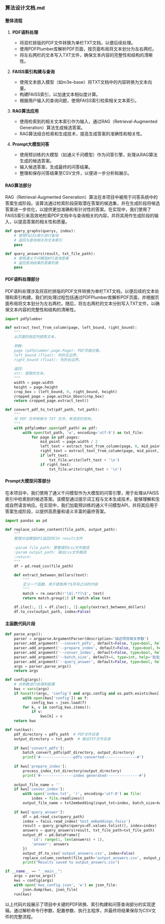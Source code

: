 ### 算法设计文档.md

#### 整体流程

1. **PDF语料处理**
   - 将双栏排版的PDF文件转换为单栏TXT文档，以便后续处理。
   - 使用PDFPlumber库解析PDF页面，按页面布局将文本划分为左右两栏。
   - 将左右两栏的文本写入TXT文件，确保文本内容的完整性和结构的清晰性。

2. **FAISS索引构建与查询**
   - 使用文本嵌入模型（如m3e-base）将TXT文档中的内容转换为文本向量。
   - 构建FAISS索引，以加速文本相似度计算。
   - 根据用户输入的查询问题，使用FAISS索引检索相关文本索引。

3. **RAG算法应用**
   - 使用检索到的相关文本索引作为输入，通过RAG（Retrieval-Augmented Generation）算法生成候选答案。
   - RAG算法结合检索和生成技术，提高生成答案的准确性和相关性。

4. **Prompt大模型问答**
   - 使用预训练的大模型（如通义千问模型）作为问答引擎，处理从RAG算法生成的候选答案。
   - 输入候选答案，生成最终的问答结果。
   - 整理和保存问答结果至CSV文件，以便进一步分析和展示。


#### RAG算法部分

RAG（Retrieval-Augmented Generation）算法在本项目中被用于问答系统中的答案生成阶段。该算法通过检索阶段获取潜在答案的候选集，并在生成阶段将候选答案进一步优化，以提供更加准确和有针对性的答案。在实现中，我们使用了FAISS索引来高效地检索PDF文档中与查询相关的内容，并将其用作生成阶段的输入，以提高答案的相关性和质量。

```python
def query_graphs(querys, index):
    # 使用FAISS索引进行查询
    # 返回与查询相关的文本索引
    pass

def query_answers(result, txt_file_path):
    # 使用通义千问模型API查询答案
    # 返回查询结果的答案列表
    pass
```

#### PDF语料处理部分

PDF语料处理涉及将双栏排版的PDF文件转换为单栏TXT文档，以便后续的文本处理和索引构建。我们的处理过程包括通过PDFPlumber库解析PDF页面，并根据页面布局将文本划分为左右两栏。随后，将左右两栏的文本分别写入TXT文件，以确保文本内容的完整性和结构的清晰性。

```python
import pdfplumber

def extract_text_from_column(page, left_bound, right_bound):
    """
    从页面的指定列提取文本。
    
    参数:
    page (pdfplumber.page.Page): PDF页面对象。
    left_bound (float): 列的左边界。
    right_bound (float): 列的右边界。
    
    返回:
    str: 提取的文本。
    """
    width = page.width
    height = page.height
    crop_box = (left_bound, 0, right_bound, height)
    cropped_page = page.within_bbox(crop_box)
    return cropped_page.extract_text()

def convert_pdf_to_txt(pdf_path, txt_path):
    """
    将 PDF 文件转换为 TXT 文件，考虑双栏排布。
    """
    with pdfplumber.open(pdf_path) as pdf:
        with open(txt_path, 'w', encoding='utf-8') as txt_file:
            for page in pdf.pages:
                mid_point = page.width / 2
                left_text = extract_text_from_column(page, 0, mid_point)
                right_text = extract_text_from_column(page, mid_point, page.width)
                if left_text:
                    txt_file.write(left_text + '\n')
                if right_text:
                    txt_file.write(right_text + '\n')
```

#### Prompt大模型问答部分

在本项目中，我们使用了通义千问模型作为大模型的问答引擎，用于处理从FAISS索引中检索到的候选答案。该模型通过提示词工程与文本生成技术，能够理解和生成自然语言响应。在实现中，我们加载预训练的通义千问模型API，并将其应用于答案生成阶段，以提供高质量和语义丰富的最终答案。


```python
import pandas as pd

def replace_column_content(file_path, output_path):
    """
    整理对话模型API返回的CSV result文件
    
    :param file_path: 要整理的csv文件路径
    :param output_path: 输出csv文件路径
    :return: 
    """
    df = pd.read_csv(file_path)
    
    def extract_between_dollars(text):
        """
        定义一个函数，用于提取两个$符号之间的内容
        """
        match = re.search(r'\$(.*?)\$', text)
        return match.group(1) if match else text
    
    df.iloc[:, 1] = df.iloc[:, 1].apply(extract_between_dollars)
    df.to_csv(output_path, index=False)
```


#### 主函数代码片段

```python
def parse_args():
    parser = argparse.ArgumentParser(description='描述项目相关参数')
    parser.add_argument('--convert_pdfs', default=False, type=bool, help='将pdf转换为txt文档')
    parser.add_argument('--prepare_index', default=False, type=bool, help='准备索引txt文件')
    parser.add_argument('--conver_index', default=False, type=bool, help='转换索引')
    parser.add_argument('--batch_size', default=4, type=int, help='批处理大小')
    parser.add_argument('--query_answer', default=False, type=bool, help='查询答案')
    args = parser.parse_args()
    return args

def config(args):
    # 对参数进行处理和配置
    kws = vars(args)
    if hasattr(args, 'config') and args.config and os.path.exists(kws['config']):
        with open(kws['config']) as f:
            config_kws = json.load(f)
        for k, v in config_kws.items():
            if v:
                kws[k] = v
    return kws

def run(kws):
    pdf_directory = pdfs_path  # PDF文件目录
    output_directory = txt_path  # 输出TXT文件目录
    
    if kws['convert_pdfs']:
        batch_convert_pdfs(pdf_directory, output_directory)
        print('#---------------pdfs converted---------------#')
    
    if kws['prepare_index']:
        process_index_txt_directory(output_directory)
        print('#---------------index generated---------------#')
    
    output_file_name = ''
    if kws['conver_index']:
        with open('index.txt', 'r', encoding='utf-8') as file:
            index = file.readlines()
        output_file_name = txt2embedding(input_txt=index, batch_size=kws['batch_size'], output_file_name='test_embeddings')
    
    if kws['query_answer']:
        df = pd.read_csv(query_path)
        index = faiss.read_index('test_embeddings.faiss')
        result = query_graphs(querys=df.values.tolist(), index=index)
        answers = query_answers(result, txt_file_path=txt_file_path)
        output_df = pd.DataFrame({
            'id': range(1, len(answers) + 1),
            'answer': answers
        })
        output_df.to_csv('output_answers.csv', index=False)
        replace_column_content(file_path='output_answers.csv', output_path='result.csv')
        print("Results saved to output_answers.csv")

if __name__ == "__main__":
    args = parse_args()
    kws = config(args)
    with open('kws_config.json', 'w') as json_file:
        json.dump(kws, json_file)
    run(kws)
```

以上代码片段展示了项目中关键的PDF转换、索引构建和问答查询部分的实现逻辑。通过解析命令行参数、配置参数、执行主程序，并最终将结果保存为CSV文件的完整流程。